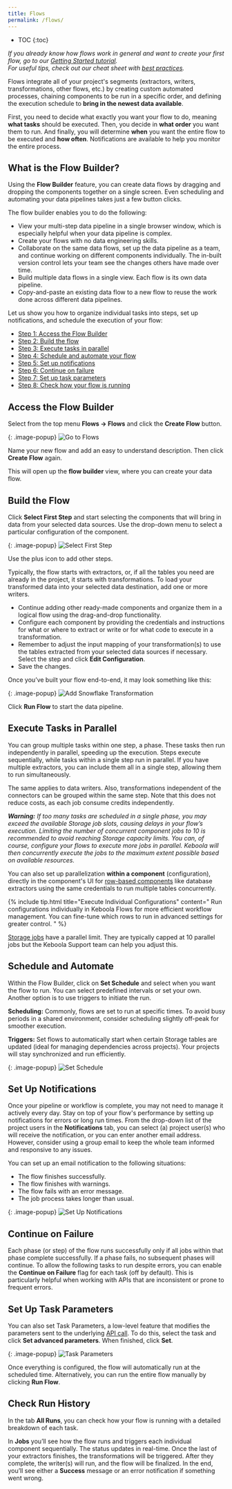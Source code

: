 ```yaml
---
title: Flows
permalink: /flows/
---
```


* TOC
{:toc}

*If you already know how flows work in general and want to create your first flow, go to our [Getting Started tutorial](/tutorial/automate/).  
For useful tips, check out our cheat sheet with [best practices](/tutorial/onboarding/cheat-sheet/#automating-your-flow).*

Flows integrate all of your project's segments (extractors, writers, transformations, other flows, etc.) by creating custom automated processes, chaining components to be run in a specific order, 
and defining the execution schedule to **bring in the newest data available**. 

First, you need to decide what exactly you want your flow to do, meaning **what tasks** should be executed. Then, you decide in **what order** you want them to run. 
And finally, you will determine **when** you want the entire flow to be executed and **how often**. Notifications are available to help you monitor the entire process. 

## What is the Flow Builder?
Using the **Flow Builder** feature, you can create data flows by dragging and dropping the components together on a single screen.
Even scheduling and automating your data pipelines takes just a few button clicks. 

The flow builder enables you to do the following:

- View your multi-step data pipeline in a single browser window, which is especially helpful when your data pipeline is complex. 
- Create your flows with no data engineering skills.
- Collaborate on the same data flows, set up the data pipeline as a team, and continue working on different components individually. The in-built version control lets your team see the changes others have made over time.
- Build multiple data flows in a single view. Each flow is its own data pipeline.
- Copy-and-paste an existing data flow to a new flow to reuse the work done across different data pipelines.

Let us show you how to organize individual tasks into steps, set up notifications, and schedule the execution of your flow:

- [Step 1: Access the Flow Builder](#access-the-flow-builder)
- [Step 2: Build the flow](#build-the-flow)
- [Step 3: Execute tasks in parallel](#execute-tasks-in-parallel)
- [Step 4: Schedule and automate your flow](#schedule-and-automate)
- [Step 5: Set up notifications](#set-up-notifications)
- [Step 6: Continue on failure](#continue-on-failure)
- [Step 7: Set up task parameters](#set-up-task-parameters)
- [Step 8: Check how your flow is running](#check-run-history)

## Access the Flow Builder
Select from the top menu **Flows -> Flows** and click the **Create Flow** button.
   
{: .image-popup}
![Go to Flows](/tutorial/automate/automate1.png)

Name your new flow and add an easy to understand description. Then click **Create Flow** again. 

This will open up the **flow builder** view, where you can create your data flow.

## Build the Flow
Click **Select First Step** and start selecting the components that will bring in data from your selected data sources. Use the drop-down menu to select a particular configuration of the component.

{: .image-popup}
![Select First Step](/flows/build-flow.png)

Use the plus icon to add other steps. 

Typically, the flow starts with extractors, or, if all the tables you need are already in the project, it starts with transformations. To load your transformed data into your selected data destination, add one or more writers.

- Continue adding other ready-made components and organize them in a logical flow using the drag-and-drop functionality. 
- Configure each component by providing the credentials and instructions for what or where to extract or write or for what code to execute in a transformation.
- Remember to adjust the input mapping of your transformation(s) to use the tables extracted from your selected data sources if necessary. Select the step and click **Edit Configuration**.
- Save the changes.

Once you’ve built your flow end-to-end, it may look something like this:

{: .image-popup}
![Add Snowflake Transformation](/flows/add-transformation.png)
   
Click **Run Flow** to start the data pipeline.

## Execute Tasks in Parallel
You can group multiple tasks within one step, a phase. These tasks then run independently in parallel, speeding up the execution. 
Steps execute sequentially, while tasks within a single step run in parallel. If you have multiple extractors, you can include them all in a single step, allowing them to run simultaneously. 

The same applies to data writers. Also, transformations independent of the connectors can be grouped within the same step. Note that this does not reduce costs, as each job consume credits independently.

***Warning:** If too many tasks are scheduled in a single phase, you may exceed the available Storage job slots, causing delays in your flow’s execution. Limiting the number of concurrent component jobs 
to 10 is recommended to avoid reaching Storage capacity limits. You can, of course, configure your flows to execute more jobs in parallel. Keboola will then concurrently execute the jobs to the maximum 
extent possible based on available resources.*

You can also set up parallelization **within a component** (configuration), directly in the component's UI for [row-based components](/components/#configuration-rows) like database extractors using the same credentials to run multiple tables concurrently.

{% include tip.html title="Execute Individual Configurations" content="
Run configurations individually in Keboola Flows for more efficient workflow management. You can fine-tune which rows to run in advanced settings for greater 
control.
" %}

[Storage jobs](/storage/jobs/) have a parallel limit. They are typically capped at 10 parallel jobs but the Keboola Support team can help you adjust this. 

## Schedule and Automate
Within the Flow Builder, click on **Set Schedule** and select when you want the flow to run.
You can select predefined intervals or set your own. Another option is to use triggers to initiate the run. 

**Scheduling:** Commonly, flows are set to run at specific times. To avoid busy periods in a shared environment, consider scheduling slightly off-peak for smoother execution.

**Triggers:** Set flows to automatically start when certain Storage tables are updated (ideal for managing dependencies across projects). Your projects will stay synchronized and run efficiently.

{: .image-popup}
![Set Schedule](/flows/set-schedule.png)

## Set Up Notifications
Once your pipeline or workflow is complete, you may not need to manage it actively every day. Stay on top of your flow's performance by setting up notifications for errors or long run times. From the drop-down 
list of the project users in the **Notifications** tab, you can select (a) project user(s) who will receive the notification, or you can enter another email address. However, consider using a group email to keep 
the whole team informed and responsive to any issues.

You can set up an email notification to the following situations: 

- The flow finishes successfully.
- The flow finishes with warnings.  
- The flow fails with an error message.
- The job process takes longer than usual. 

{: .image-popup}
![Set Up Notifications](/flows/notifications.png)

## Continue on Failure
Each phase (or step) of the flow runs successfully only if all jobs within that phase complete successfully. 
If a phase fails, no subsequent phases will continue. To allow the following tasks to run despite errors, you can enable the **Continue on Failure** flag for each task (off by default).
This is particularly helpful when working with APIs that are inconsistent or prone to frequent errors.

## Set Up Task Parameters
You can also set Task Parameters, a low-level feature that modifies the parameters sent to the underlying [API call](https://developers.keboola.com/integrate/jobs/#run-a-job). 
To do this, select the task and click **Set advanced parameters**. When finished, click **Set**.

{: .image-popup}
![Task Parameters](/flows/task-parameters.png)

Once everything is configured, the flow will automatically run at the scheduled time. Alternatively, you can run the entire flow manually by clicking **Run Flow**.

## Check Run History
In the tab **All Runs**, you can check how your flow is running with a detailed breakdown of each task. 

In **Jobs** you’ll see how the flow runs and triggers each individual component sequentially. The status updates in real-time. 
Once the last of your extractors finishes, the transformations will be triggered. After they complete, the writer(s) will run, and the flow will be finalized. 
In the end, you’ll see either a **Success** message or an error notification if something went wrong.
